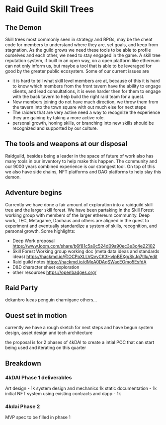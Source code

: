 # Raid Guild Skill Trees

## The Demon
Skill trees most commonly seen in strategy and RPGs, may be the cheat code for members to understand where they are, set goals, and keep from stagnation. As the guild grows we need these tools to be able to profile ourselves and each other, we need to stay engaged in the game. A skill tree reputation system, if built in an open way, on a open platform like ethereum can not only inform us, but maybe a tool that is able to be leveraged for good by the greater public ecosystem.
Some of our current issues are 
* it is hard to tell what skill level members are at, because of this it is hard to know which members from the front tavern have the ability to engage clients, and lead consultations, it is even harder then for them to engage with the back tavern to help build the right raid team for a quest.
* New members joining do not have much direction, we throw them from the tavern into the town square with out much else for next steps
* The raiders that are very active need a way to recognize the experience they are gaining by taking a more active role.
* personal growth, honing skills, or branching into new skills should be recognized and supported by our culture.

## The tools and weapons at our disposal
Raidguild, besides being a leader in the space of future of work also has many tools in our inventory to help make this happen. The community and our 9000 years combined experience is our strongest tool. On top of this we also have side chains, NFT platforms and DAO platforms to help slay this demon.

## Adventure begins
Currently we have done a fair amount of exploration into a raidguild skill tree and the larger skill forest. We have been partaking in the Skill Forest working group with members of the larger ethereum community. Deep work, TEC, Metagame, Daohaus and others are aligned in the quest to experiment and eventually standardize a system of skills, recognition, and personal growth.
Some highlights:
* Deep Work proposal https://www.loom.com/share/b6f81c5a0c524d09a90ec3e3c4e22102
* Skill Forest Working group working doc (meta data ideas and standards ideas) https://hackmd.io/@OCPoXLLVQvyCK3HvlpBEXg/SkJq7tllu/edit
* Raid guild notes https://hackmd.io/dMeA0DAqSWacEOmo5EsfdA
* D&D character sheet exploration
* other resources https://openbadges.org/

## Raid Party
dekanbro
lucas
penguin
charnigane
others...

## Quest set in motion
currently we have a rough sketch for next steps and have begun system design, asset design and tech architecture

the proposal is for 2 phases of 4kDAI to create a intial POC that can start being used and iterating on this quarter


## Breakdown
### 4kDAI Phase 1 deliverables
Art design - 1k
system design and mechanics 1k
static documentation - 1k
initial NFT system using existing contracts and dapp - 1k
### 4kdai Phase 2
MVP
spec to be filled in phase 1
